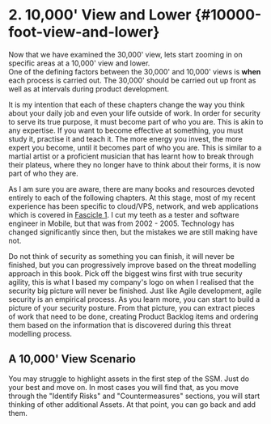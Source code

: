 # 2. 10,000' View and Lower {#10000-foot-view-and-lower}

Now that we have examined the 30,000' view, lets start zooming in on specific areas at a 10,000' view and lower.  
One of the defining factors between the 30,000' and 10,000' views is **when** each process is carried out. 
The 30,000' should be carried out up front as well as at intervals during product development.  

It is my intention that each of these chapters change the way you think about your daily job and even your life outside of work. In order for security to serve its true purpose, it must become part of who you are. This is akin to any expertise. If you want to become effective at something, you must study it, practise it and teach it. The more energy you invest, the more expert you become, until it becomes part of who you are. This is similar to a martial artist or a proficient musician that has learnt how to break through their plateus, where they no longer have to think about their forms, it is now part of who they are.

As I am sure you are aware, there are many books and resources devoted entirely to each of the following chapters. At this stage, most of my recent experience has been specific to cloud/VPS, network, and web applications which is covered in [Fascicle 1](https://leanpub.com/holistic-infosec-for-web-developers-fascicle1-vps-network-cloud-webapplications). I cut my teeth as a tester and software engineer in Mobile, but that was from 2002 - 2005. Technology has changed significantly since then, but the mistakes we are still making have not.

Do not think of security as something you can finish, it will never be finished, but you can progressively improve based on the threat modelling approach in this book. Pick off the biggest wins first with true security agility, this is what I based my company's logo on when I realised that the security big picture will never be finished. Just like Agile development, agile security is an empirical process. As you learn more, you can start to build a picture of your security posture. From that picture, you can extract pieces of work that need to be done, creating Product Backlog items and ordering them based on the information that is discovered during this threat modelling process.

## A 10,000' View Scenario

You may struggle to highlight assets in the first step of the SSM. Just do your best and move on. In most cases you will find that, as you move through the "Identify Risks" and "Countermeasures" sections, you will start thinking of other additional Assets. At that point, you can go back and add them.